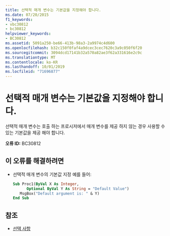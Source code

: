 ```yaml
---
title: 선택적 매개 변수는 기본값을 지정해야 합니다.
ms.date: 07/20/2015
f1_keywords:
- vbc30812
- bc30812
helpviewer_keywords:
- BC30812
ms.assetid: 5091a250-be66-413b-98a3-2a9974c4d600
ms.openlocfilehash: b32c150f0faf4a9dcec3cec7620c3a9c050f6f20
ms.sourcegitcommit: 3094dcd17141b32a570a82ae3f62a331616e2c9c
ms.translationtype: MT
ms.contentlocale: ko-KR
ms.lasthandoff: 10/01/2019
ms.locfileid: "71696877"
---
```

# <a name="optional-parameters-must-specify-a-default-value"></a>선택적 매개 변수는 기본값을 지정해야 합니다.
선택적 매개 변수는 호출 하는 프로시저에서 매개 변수를 제공 하지 않는 경우 사용할 수 있는 기본값을 제공 해야 합니다.  
  
 **오류 ID:** BC30812  
  
## <a name="to-correct-this-error"></a>이 오류를 해결하려면  
  
- 선택적 매개 변수의 기본값 지정 예를 들어:  
  
    ```vb  
    Sub Proc1(ByVal X As Integer,   
          Optional ByVal Y As String = "Default Value")  
       MsgBox("Default argument is: " & Y)  
    End Sub  
    ```  
  
## <a name="see-also"></a>참조

- [선택 사항](../../../visual-basic/language-reference/modifiers/optional.md)
